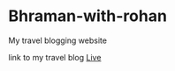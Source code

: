 # Bhraman-with-rohan
 My travel blogging website
<p>link to my travel blog <a href="https://bhramanwithrohan.netlify.app">Live</a></p>
